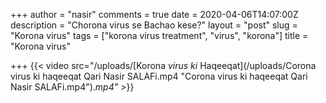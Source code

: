 +++
author = "nasir"
comments = true
date = 2020-04-06T14:07:00Z
description = "Chorona virus se Bachao kese?"
layout = "post"
slug = "Korona virus"
tags = ["korona virus treatment", "virus", "korona"]
title = "Korona virus"

+++
{{< video src="/uploads/[Korona _virus ki_  Haqeeqat](/uploads/Corona virus ki haqeeqat Qari Nasir SALAFi.mp4 "Corona virus ki haqeeqat Qari Nasir SALAFi.mp4")._mp4" >_}}